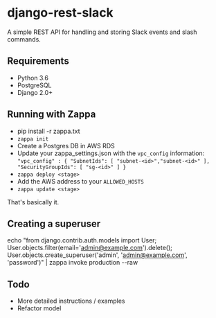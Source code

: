 # django-rest-slack

A simple REST API for handling and storing Slack events and slash commands.

## Requirements

- Python 3.6
- PostgreSQL
- Django 2.0+

## Running with Zappa

- pip install -r zappa.txt
- `zappa init`
- Create a Postgres DB in AWS RDS
- Update your zappa_settings.json with the `vpc_config` information:
`
    "vpc_config" : {
        "SubnetIds": [ "subnet-<id>","subnet-<id>" ],
        "SecurityGroupIds": [ "sg-<id>" ]
    }
`
- `zappa deploy <stage>`
- Add the AWS address to your `ALLOWED_HOSTS`
- `zappa update <stage>`

That's basically it.

## Creating a superuser

echo "from django.contrib.auth.models import User; User.objects.filter(email='admin@example.com').delete(); User.objects.create_superuser('admin', 'admin@example.com', 'password')" | zappa invoke production --raw 


## Todo

- More detailed instructions / examples
- Refactor model
